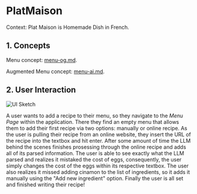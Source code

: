 # PlatMaison

Context: Plat Maison is Homemade Dish in French.

## 1. Concepts

Menu concept: [menu-og.md](menu-og.md).

Augmented Menu concept: [menu-ai.md](menu-ai.md).



## 2. User Interaction

![UI Sketch](./assets/UI_Sketches.png)

A user wants to add a recipe to their menu, so they navigate to the *Menu Page* within the application. There they find an empty menu that allows them to add their first recipe via two options: manually or online recipe. As the user is pulling their recipe from an online website, they insert the URL of the recipe into the textbox and hit enter. After some amount of time the LLM behind the scenes finishes prosessing through the online recipe and adds all of its parsed information. The user is able to see exactly what the LLM parsed and realizes it mistaked the cost of eggs, consequently, the user simply changes the cost of the eggs within its respective textbox. The user also realizes it missed adding cinamon to the list of ingredients, so it adds it manually using the "Add new ingredient" option. Finally the user is all set and finished writing their recipe!
